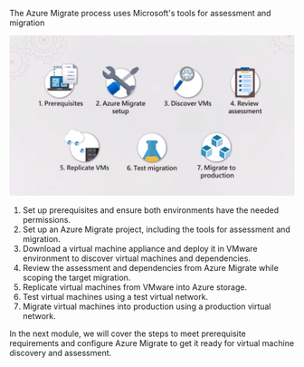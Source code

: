 The Azure Migrate process uses Microsoft's tools for assessment and migration

![Migration process](../media/migration-process.png)

1. Set up prerequisites and ensure both environments have the needed permissions.
2. Set up an Azure Migrate project, including the tools for assessment and migration.
3. Download a virtual machine appliance and deploy it in VMware environment to discover virtual machines and dependencies.
4. Review the assessment and dependencies from Azure Migrate while scoping the target migration.
5. Replicate virtual machines from VMware into Azure storage.
6. Test virtual machines using a test virtual network.
7. Migrate virtual machines into production using a production virtual network.

In the next module, we will cover the steps to meet prerequisite requirements and configure Azure Migrate to get it ready for virtual machine discovery and assessment.
